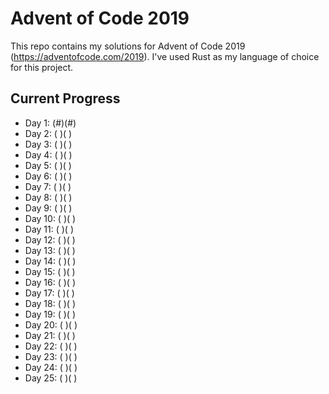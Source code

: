 # Advent of Code 2019

This repo contains my solutions for Advent of Code 2019 (https://adventofcode.com/2019). I've used Rust as my language of choice for this project.

## Current Progress
* Day 1:  (#)(#)
* Day 2:  ( )( )
* Day 3:  ( )( )
* Day 4:  ( )( )
* Day 5:  ( )( )
* Day 6:  ( )( )
* Day 7:  ( )( )
* Day 8:  ( )( )
* Day 9:  ( )( )
* Day 10: ( )( )
* Day 11: ( )( )
* Day 12: ( )( )
* Day 13: ( )( )
* Day 14: ( )( )
* Day 15: ( )( )
* Day 16: ( )( )
* Day 17: ( )( )
* Day 18: ( )( )
* Day 19: ( )( )
* Day 20: ( )( )
* Day 21: ( )( )
* Day 22: ( )( )
* Day 23: ( )( )
* Day 24: ( )( )
* Day 25: ( )( )
